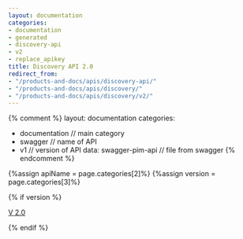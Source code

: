 ```yaml
---
layout: documentation
categories:
- documentation
- generated
- discovery-api
- v2
- replace_apikey
title: Discovery API 2.0
redirect_from:
- "/products-and-docs/apis/discovery-api/"
- "/products-and-docs/apis/discovery/"
- "/products-and-docs/apis/discovery/v2/"
---
```


{% comment %}
  layout: documentation
  categories:
  - documentation                   // main category
  - swagger                         // name of API
  - v1                              // version of API
  data: swagger-pim-api             // file from swagger
{% endcomment %}

{%assign apiName = page.categories[2]%}
{%assign version = page.categories[3]%}

{% if version %}
<p class="version-button article {% if version == 'v2' %}active{% endif %}" style="margin-right: 0px;">
    <a href="/products-and-docs/apis/{{apiName}}/v2/">V 2.0</a>
</p>
{% endif %}
